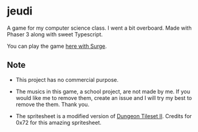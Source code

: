 # jeudi
 A game for my computer science class. I went a bit overboard. Made with Phaser 3 along with sweet Typescript.

You can play the game [here with Surge](https://jeudi.surge.sh).

## Note

- This project has no commercial purpose.

- The musics in this game, a school project, are not made by me. If you would like me to remove them, create an issue and I will try my best to remove the them. Thank you.

- The spritesheet is a modified version of [Dungeon Tileset II](https://0x72.itch.io/dungeontileset-ii). Credits for 0x72 for this amazing spritesheet.

